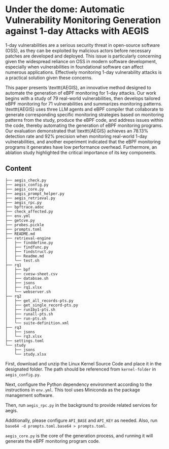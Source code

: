 # Under the dome: Automatic Vulnerability Monitoring Generation against 1-day Attacks with AEGIS



1-day vulnerabilities are a serious security threat in open-source software (OSS), as they can be exploited by malicious actors before necessary patches are developed and deployed. This issue is particularly concerning given the widespread reliance on OSS in modern software development, especially when vulnerabilities in foundational software can affect numerous applications. Effectively monitoring 1-day vulnerability attacks is a practical solution given these concerns.



This paper presents \texttt{AEGIS}, an innovative method designed to automate the generation of eBPF monitoring for 1-day attacks. Our work begins with a study of 79 real-world vulnerabilities, then develops tailored eBPF monitoring for 71 vulnerabilities and summarizes monitoring patterns.
\texttt{AEGIS} uses three LLM agents and eBPF compiler that collaborate to generate corresponding specific monitoring strategies based on monitoring patterns from the study, produce the eBPF code, and address issues within the code, thereby automating the generation of eBPF monitoring programs.
Our evaluation demonstrated that \texttt{AEGIS} achieves an 78.13\% detection rate and 92\% precision when monitoring real-world 1-day vulnerabilities, and another experiment indicated that the eBPF monitoring programs it generates have low performance overhead. Furthermore, an ablation study highlighted the critical importance of its key components.







## Content



```
├── aegis_check.py
├── aegis_config.py
├── aegis_core.py
├── aegis_prompt_helper.py
├── aegis_retrieval.py
├── aegis_rpc.py
├── bpftrace.adoc
├── check_affected.py
├── env.yml
├── getcve.py
├── probes.pickle
├── prompts.toml
├── README.md
├── retrieval-engine
│   ├── finddefine.py
│   ├── findfunc.py
│   ├── findstruct.py
│   ├── Readme.md
│   └── test.sh
├── rq1
│   ├── bpf
│   ├── cvesw-sheet.csv
│   ├── databsae.sh
│   ├── jsons
│   ├── rq1.xlsx
│   └── webserver.sh
├── rq2
│   ├── get_all_records-pts.py
│   ├── get_single_record-pts.py
│   ├── run1by1-pts.sh
│   ├── runall-pts.sh
│   ├── run-pts.sh
│   └── suite-definition.xml
├── rq3
│   ├── jsons
│   └── rq3.xlsx
├── settings.toml
└── study
    ├── jsons
    └── study.xlsx
```





First, download and unzip the Linux Kernel Source Code and place it in the designated folder. The path should be referenced from `kernel-folder` in `aegis_config.py`.



Next, configure the Python dependency environment according to the instructions in `env.yml`. This tool uses Miniconda as the package management software.



Then, run `aegis_rpc.py` in the background to provide related services for aegis.

Additionally, please configure `API_BASE` and `API_KEY` as needed. Also, run `base64 -d prompts.toml.base64 > prompts.toml`.



`aegis_core.py` is the core of the generation process, and running it will generate the eBPF monitoring program code.



